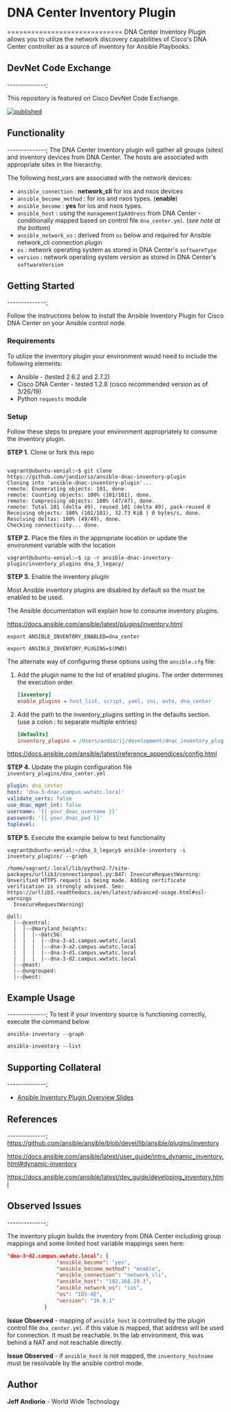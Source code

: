 # DNA Center Inventory Plugin

=============================
DNA Center Inventory Plugin allows you to utilize the network discovery
capabilities of Cisco's DNA Center controller as a source of inventory for
Ansible Playbooks.

## DevNet Code Exchange

--------------;

This repository is featured on Cisco DevNet Code Exchange.

[![published](https://static.production.devnetcloud.com/codeexchange/assets/images/devnet-published.svg)](https://developer.cisco.com/codeexchange/github/repo/jandiorio/ansible-dnac-inventory-plugin)

## Functionality

--------------;
The DNA Center Inventory plugin will gather all groups (sites) and inventory devices from DNA Center.  The hosts are associated with appropriate sites in the hierarchy.

The following host_vars are associated with the network devices:

- `ansible_connection` : **network_cli** for ios and nxos devices
- `ansible_become_method` : for ios and nxos types. (**enable**)
- `ansible_become` : **yes** for ios and nxos types.
- `ansible_host` : using the `managementIpAddress` from DNA Center - conditionally mapped based on control file `dna_center.yml`.  (*see note at the bottom*)
- `ansible_network_os` : derived from `os` below and required for Ansible network_cli connection plugin
- `os` : network operating system as stored in DNA Center's `softwareType`
- `version` : network operating system version as stored in DNA Center's `softwareVersion`

## Getting Started

--------------;

Follow the instructions below to install the Ansible Inventory Plugin for Cisco DNA Center on your Ansible control node.

### Requirements

To utilize the inventory plugin your environment would need to include the following elements:

- Ansible - (tested 2.6.2 and 2.7.2)
- Cisco DNA Center - tested 1.2.8 (cisco recommended version as of 3/26/19)
- Python `requests` module

### Setup

Follow these steps to prepare your environment appropriately to consume the inventory plugin.

**STEP 1.**  Clone or fork this repo

```shell

vagrant@ubuntu-xenial:~$ git clone https://github.com/jandiorio/ansible-dnac-inventory-plugin
Cloning into 'ansible-dnac-inventory-plugin'...
remote: Enumerating objects: 101, done.
remote: Counting objects: 100% (101/101), done.
remote: Compressing objects: 100% (47/47), done.
remote: Total 101 (delta 49), reused 101 (delta 49), pack-reused 0
Receiving objects: 100% (101/101), 32.73 KiB | 0 bytes/s, done.
Resolving deltas: 100% (49/49), done.
Checking connectivity... done.
```

**STEP 2.** Place the files in the appropriate location or update the environment
variable with the location

```shell
vagrant@ubuntu-xenial:~$ cp -r ansible-dnac-inventory-plugin/inventory_plugins dna_3_legacy/
```

**STEP 3.**  Enable the inventory plugin

Most Ansible inventory plugins are disabled by default so the must be enabled
to be used.

The Ansible documentation will explain how to consume inventory plugins.

<https://docs.ansible.com/ansible/latest/plugins/inventory.html>

`export ANSIBLE_INVENTORY_ENABLED=dna_center`

`export ANSIBLE_INVENTORY_PLUGINS=$(PWD)`

The alternate way of configuring these options using the `ansible.cfg` file:

1. Add the plugin name to the list of enabled plugins. The order determines the execution order.

    ```ini
    [inventory]
    enable_plugins = host_list, script, yaml, ini, auto, dna_center
    ```

2. Add the path to the inventory_plugins setting in the defaults section. (use a colon : to separate multiple entries)

    ```ini
    [defaults]
    inventory_plugins = /Users/andiorij/development/dnac_inventory_plugin
    ```

<https://docs.ansible.com/ansible/latest/reference_appendices/config.html>

**STEP 4.**  Update the plugin configuration file `inventory_plugins/dna_center.yml`

```yaml
plugin: dna_center
host: 'dna-3-dnac.campus.wwtatc.local'
validate_certs: false
use_dnac_mgmt_int: false
username: '{{ your_dnac_username }}'
password: '{{ your_dnac_pwd }}'
toplevel:
```

**STEP 5.**  Execute the example below to test functionality

```shell
vagrant@ubuntu-xenial:~/dna_3_legacy$ ansible-inventory -i inventory_plugins/ --graph

/home/vagrant/.local/lib/python2.7/site-packages/urllib3/connectionpool.py:847: InsecureRequestWarning: Unverified HTTPS request is being made. Adding certificate verification is strongly advised. See: https://urllib3.readthedocs.io/en/latest/advanced-usage.html#ssl-warnings
  InsecureRequestWarning)
  
@all:
  |--@central:
  |  |--@maryland_heights:
  |  |  |--@atc56:
  |  |  |  |--dna-3-a1.campus.wwtatc.local
  |  |  |  |--dna-3-a2.campus.wwtatc.local
  |  |  |  |--dna-3-d1.campus.wwtatc.local
  |  |  |  |--dna-3-d2.campus.wwtatc.local
  |--@east:
  |--@ungrouped:
  |--@west:
```

## Example Usage

--------------;
To test if your inventory source is functioning correctly, execute the command
below.

`ansible-inventory --graph`

`ansible-inventory --list`

## Supporting Collateral

--------------;

- [Ansible Inventory Plugin Overview Slides](https://www.slideshare.net/secret/P4ltP8elhAw0A)

## References

--------------;
<https://github.com/ansible/ansible/blob/devel/lib/ansible/plugins/inventory>

<https://docs.ansible.com/ansible/latest/user_guide/intro_dynamic_inventory.html#dynamic-inventory>

<https://docs.ansible.com/ansible/latest/dev_guide/developing_inventory.html>

## Observed Issues

--------------;

The inventory plugin builds the inventory from DNA Center includinig group mappings and some limited host variable mappings seen here:

```json
"dna-3-d2.campus.wwtatc.local": {
                "ansible_become": "yes", 
                "ansible_become_method": "enable", 
                "ansible_connection": "network_cli", 
                "ansible_host": "192.168.19.3",
                "ansible_network_os": "ios", 
                "os": "IOS-XE", 
                "version": "16.9.1"
            }
```

**Issue Observed** - mapping of `ansible_host` is controlled by the plugin control file  `dna_center.yml`.  if this value is mapped, that address will be used for connection.  It must be reachable.  In the lab environment, this was behind a NAT and not reachable directly.  

**Issue Observed** - if `ansible_host` is not mapped, the `inventory_hostname` must be resolvable by the ansible control mode.

## Author

**Jeff Andiorio** - World Wide Technology
